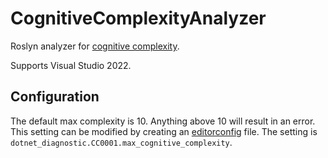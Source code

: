 # CognitiveComplexityAnalyzer

Roslyn analyzer for [cognitive complexity](https://www.sonarsource.com/docs/CognitiveComplexity.pdf).

Supports Visual Studio 2022.

## Configuration

The default max complexity is 10.  Anything above 10 will result in an error. This setting can be modified by creating an [editorconfig](https://docs.microsoft.com/en-us/visualstudio/ide/create-portable-custom-editor-options?view=vs-2019) file. The setting is `dotnet_diagnostic.CC0001.max_cognitive_complexity`.

